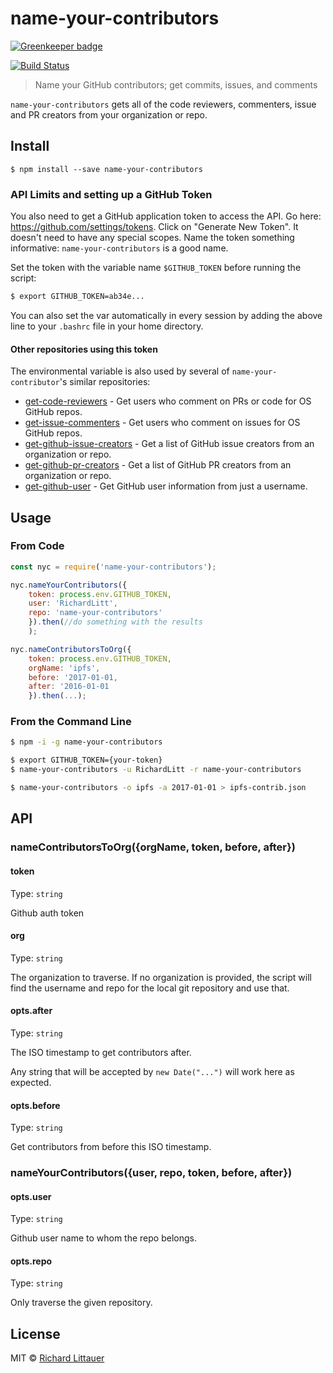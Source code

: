 # name-your-contributors

[![Greenkeeper badge](https://badges.greenkeeper.io/RichardLitt/name-your-contributors.svg)](https://greenkeeper.io/)

[![Build Status](https://travis-ci.org/RichardLitt/name-your-contributors.svg?branch=master)](https://travis-ci.org/RichardLitt/name-your-contributors)

> Name your GitHub contributors; get commits, issues, and comments

`name-your-contributors` gets all of the code reviewers, commenters, issue and PR creators from your organization or repo.

## Install

```
$ npm install --save name-your-contributors
```

### API Limits and setting up a GitHub Token

You also need to get a GitHub application token to access the API. Go here:
https://github.com/settings/tokens. Click on "Generate New Token". It doesn't
need to have any special scopes. Name the token something informative:
`name-your-contributors` is a good name.

Set the token with the variable name `$GITHUB_TOKEN` before running the script:

```sh
$ export GITHUB_TOKEN=ab34e...
```

You can also set the var automatically in every session by adding the above line
to your `.bashrc` file in your home directory.

#### Other repositories using this token

The environmental variable is also used by several of `name-your-contributor`'s similar repositories:

 * [get-code-reviewers](https://github.com/RichardLitt/get-code-reviewers) - Get users who comment on PRs or code for OS GitHub repos.
 * [get-issue-commenters](https://github.com/richardlitt/get-issue-commenters) - Get users who comment on issues for OS GitHub repos.
 * [get-github-issue-creators](https://github.com/RichardLitt/get-github-issue-creators) - Get a list of GitHub issue creators from an organization or repo.
 * [get-github-pr-creators](https://github.com/RichardLitt/get-pr-creators) - Get a list of GitHub PR creators from an organization or repo.
 * [get-github-user](https://github.com/RichardLitt/get-github-user) - Get GitHub user information from just a username.

## Usage

### From Code

```js
const nyc = require('name-your-contributors');

nyc.nameYourContributors({
	token: process.env.GITHUB_TOKEN,
	user: 'RichardLitt',
	repo: 'name-your-contributors'
	}).then(//do something with the results
	);

nyc.nameContributorsToOrg({
	token: process.env.GITHUB_TOKEN,
	orgName: 'ipfs',
	before: '2017-01-01,
	after: '2016-01-01
	}).then(...);
```

### From the Command Line

```sh
$ npm -i -g name-your-contributors

$ export GITHUB_TOKEN={your-token}
$ name-your-contributors -u RichardLitt -r name-your-contributors

$ name-your-contributors -o ipfs -a 2017-01-01 > ipfs-contrib.json
```

## API

### nameContributorsToOrg({orgName, token, before, after})

#### token

Type: `string`

Github auth token

#### org

Type: `string`

The organization to traverse. If no organization is provided, the script
will find the username and repo for the local git repository and use that.

#### opts.after

Type: `string`

The ISO timestamp to get contributors after.

Any string that will be accepted by `new Date("...")` will work here as
expected.

#### opts.before

Type: `string`

Get contributors from before this ISO timestamp.

### nameYourContributors({user, repo, token, before, after})

#### opts.user

Type: `string`

Github user name to whom the repo belongs.

#### opts.repo

Type: `string`

Only traverse the given repository.

## License

MIT © [Richard Littauer](http://burntfen.com)
